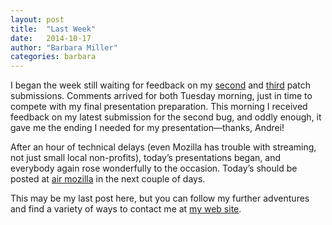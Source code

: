 ```yaml
---
layout: post
title:  "Last Week"
date:   2014-10-17
author: "Barbara Miller"
categories: barbara
---
```


I began the week still waiting for feedback on my [second](https://bugzilla.mozilla.org/show_bug.cgi?id=1076741) 
and [third](https://bugzilla.mozilla.org/show_bug.cgi?id=1040610) patch 
submissions. Comments arrived for both Tuesday morning, just in time to 
compete with my final presentation preparation.  This morning I received 
feedback on my latest submission for the second bug,
and oddly enough, it gave me the ending I needed for my presentation&mdash;thanks, Andrei! 

After an hour of technical delays (even Mozilla has trouble with streaming, not just small local non-profits), today’s presentations began, and everybody again
rose wonderfully to the occasion. Today’s should be posted at [air mozilla](http://air.mozilla.org)
in the next couple of days.

This may be my last post here, but you can follow my further adventures and 
find a variety of ways to contact me at [my web site](http://www.galgeek.com).

